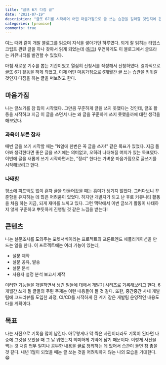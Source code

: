 ```yaml
---
title: "글또 6기 다짐 글"
date: "2021-07-19"
description: "글또 6기를 시작하며 어떤 마음가짐으로 글 쓰는 습관을 길러갈 것인지에 관한 글"
categories: [promise]
comments: true
---
```


여느 때와 같이 개발 블로그를 읽으며 지식을 쌓아가던 하루였다. 되게 잘 읽히는 타입스크립트 관련 글을 하나 찾아서 읽게 되었는데 ([링크](https://feel5ny.github.io/2017/11/24/Typescript_09/)) 우연하게도 이 블로그에서 글또라는 커뮤니티를 발견할 수 있었다.

마침 새로운 기수를 뽑는 기간이었고 열심히 신청서를 작성해서 신청하였다. 결과적으로 글또 6기 활동을 하게 되었고, 이제 어떤 마음가짐으로 6개월간 글 쓰는 습관을 키워갈 것인지 다짐을 하는 글을 써보려고 한다.

## 마음가짐

나는 글쓰기를 참 많이 시작했다. 그만큼 꾸준하게 글을 쓰지 못했다는 것인데, 글또 활동을 시작하고 지금 이 글을 쓰면서 나는 왜 글을 꾸준하게 쓰지 못했을까에 대한 생각을 해보았다.

### 과욕이 부른 참사

매번 글을 쓰기 시작할 때는 "N일에 한번은 꼭 글을 쓰자!" 같은 목표가 있었다. 지금 돌아봐 생각한다면 좋은 글을 쓰기에는 의미없고, 오히려 나태해질 여지가 있는 목표였다. 이번에 글을 새롭게 쓰기 시작하면서는, "정리" 한다는 가벼운 마음가짐으로 글쓰기를 시작해보려고 한다.

### 나태함

평소에 피드백도 없이 혼자 글을 만들어갔을 때는 흥미가 생기지 않았다. 그러다보니 꾸준함을 유지하는 데 많은 어려움이 있었다. 하지만 개발자가 되고 난 후로 커뮤니티 활동을 처음 하는 지금, 되게 재미를 느끼고 있다. 그런 맥락에서 이번 글쓰기 활동이 나태하지 않게 꾸준하고 뿌듯하게 진행될 것 같은 느낌을 받는다!

## 콘텐츠

나는 설문조사를 도와주는 포켓서베이라는 프로젝트의 프론트엔드 애플리케이션을 만드는 일을 한다. 이 프로젝트에는 여러 기능이 있는데,

- 설문 제작
- 설문 공유, 발송
- 설문 분석
- 사용자 설정 분석 보고서 제작

이러한 기능들을 개발하면서 생긴 일들에 대해서 개발기 시리즈로 기록해보려고 한다. 6개월간 쓰게 될 글들의 주된 주제는 이런 내용들이 될 것 같다. 또한, 중간중간 사내 개발팀에 코드리뷰를 도입한 과정, CI/CD를 시작하게 된 계기 같은 개발팀 운영적인 내용도 다룰 계획이다.

## 목표

나는 사진으로 기록을 많이 남긴다. 아무렇게나 막 찍은 사진이더라도 기록이 된다면 나중에 그것을 보았을 때 그 날 뭐했는지 희미하게 기억에 남기 때문이다. 이렇게 사진을 찍는 것 처럼 업무 일지나 공부한 내용을 글로 정리하는 데 있어서 습관이 들면 참 좋을 것 같다. 내년 1월이 되었을 때는 글 쓰는 것을 어려워하지 않는 나의 모습을 기대한다. 😁
